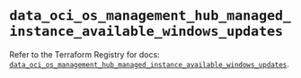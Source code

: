 # `data_oci_os_management_hub_managed_instance_available_windows_updates`

Refer to the Terraform Registry for docs: [`data_oci_os_management_hub_managed_instance_available_windows_updates`](https://registry.terraform.io/providers/hashicorp/oci/7.19.0/docs/data-sources/os_management_hub_managed_instance_available_windows_updates).
